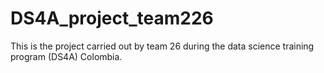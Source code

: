 # DS4A_project_team226
This is the project carried out by team 26 during the data science training program (DS4A) Colombia.
